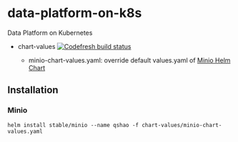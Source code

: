 # data-platform-on-k8s
Data Platform on Kubernetes

- chart-values [![Codefresh build status]( https://g.codefresh.io/api/badges/pipeline/qshao-pivotal_marketplace/qshao-pivotal%2Fdata-platform-on-k8s%2Fchart-values?branch=master&key=eyJhbGciOiJIUzI1NiJ9.NWMxYWE4MTZlNWFiYjUwNGU1MjljNTY3.6aWX049NTXW6u_sh7DqsbusOf606eHaoVUw7wD-NHeo&type=cf-2)]( https://g.codefresh.io/pipelines/chart-values/builds?repoOwner=qshao-pivotal&repoName=data-platform-on-k8s&serviceName=qshao-pivotal%2Fdata-platform-on-k8s&filter=trigger:build~Build;branch:master;pipeline:5c2358b1ada6ff7be6fd4884~chart-values)

  - minio-chart-values.yaml: override default values.yaml of [Minio Helm Chart](https://github.com/helm/charts/tree/master/stable/minio)

## Installation
### Minio
```
helm install stable/minio --name qshao -f chart-values/minio-chart-values.yaml
```